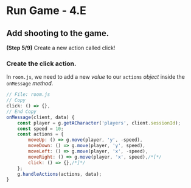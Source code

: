 # Run Game - 4.E

## Add shooting to the game.

**(Step 5/9)** Create a new action called click!

### Create the click action.

In `room.js`, we need to add a new _value_ to our `actions` _object_ inside the `onMessage` _method_.

``` javascript
// File: room.js
// Copy
click: () => {},
// End Copy
onMessage(client, data) {
	const player = g.getACharacter('players', client.sessionId);
	const speed = 10;
	const actions = {
		moveUp: () => g.move(player, 'y', -speed),
		moveDown: () => g.move(player, 'y', speed),
		moveLeft: () => g.move(player, 'x', -speed),
		moveRight: () => g.move(player, 'x', speed),/*[*/
		click: () => {},/*]*/
	};
	g.handleActions(actions, data);
}
```
